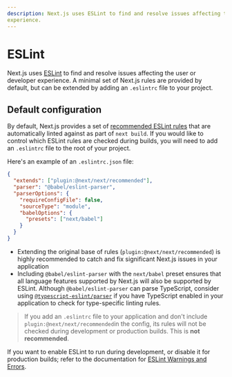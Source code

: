 ```yaml
---
description: Next.js uses ESLint to find and resolve issues affecting the user or developer
experience.
---
```


# ESLint

Next.js uses [ESLint](https://eslint.org/) to find and resolve issues affecting the user or
developer experience. A minimal set of Next.js rules are provided by default, but can be extended by
adding an `.eslintrc` file to your project.

## Default configuration

By default, Next.js provides a set of [recommended ESLint
rules](https://github.com/vercel/next.js/blob/canary/packages/eslint-plugin-next/lib/index.js#L10-L18)
that are automatically linted against as part of `next build`. If you would like to control which
ESLint rules are checked during builds, you will need to add an `.eslintrc` file to the root of your
project.

Here's an example of an `.eslintrc.json` file:

```json
{
  "extends": ["plugin:@next/next/recommended"],
  "parser": "@babel/eslint-parser",
  "parserOptions": {
    "requireConfigFile": false,
    "sourceType": "module",
    "babelOptions": {
      "presets": ["next/babel"]
    }
  }
}
```

- Extending the original base of rules (`plugin:@next/next/recommended`) is highly recommended to
  catch and fix significant Next.js issues in your application
- Including `@babel/eslint-parser` with the `next/babel` preset ensures that all language features
  supported by Next.js will also be supported by ESLint. Although `@babel/eslint-parser` can parse
  TypeScript, consider using
  [`@typescript-eslint/parser`](https://github.com/typescript-eslint/typescript-eslint/tree/master/packages/parser)
  if you have TypeScript enabled in your application to check for type-specific linting rules.

> If you add an `.eslintrc` file to your application and don't include
> `plugin:@next/next/recommended`in the config, its rules will not be checked during development or
> production builds. This is **not recommended**.

If you want to enable ESLint to run during development, or disable it for production builds; refer
to the documentation for [ESLint Warnings and
Errors](/docs/api-reference/next.config.js/eslint-warnings-errors.md).
